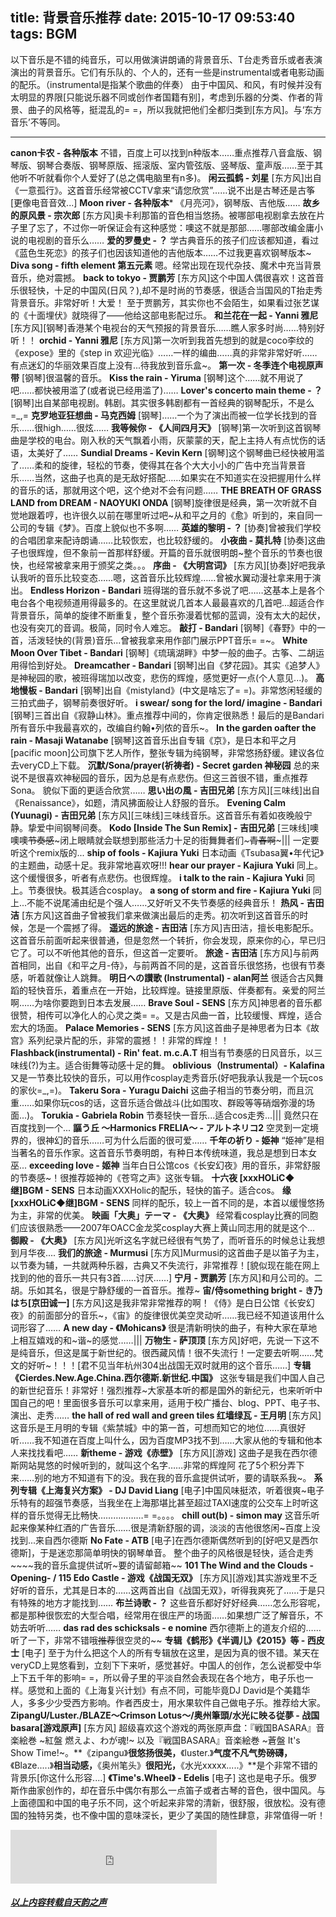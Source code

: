 title: 背景音乐推荐
date: 2015-10-17 09:53:40
tags: BGM
---

以下音乐是不错的纯音乐，可以用做演讲朗诵的背景音乐、T台走秀音乐或者表演演出的背景音乐。它们有乐队的、个人的，还有一些是instrumental或者电影动画的配乐。（instrumental是指某个歌曲的伴奏）
由于中国风、和风，有时候并没有太明显的界限[只能说乐器不同或创作者国籍有别]，考虑到乐器的分类、作者的背景、曲子的风格等，挺混乱的= =，所以我就把他们全都归类到[东方风]。与‘东方音乐’不等同。
___
<!--more-->
**canon卡农 - 各种版本**
不错，百度上可以找到n种版本……重点推荐八音盒版、钢琴版、钢琴合奏版、钢琴原版、摇滚版、室内管弦版、竖琴版、童声版……至于其他听不听就看你个人爱好了(总之偶电脑里有n多)。
**闲云孤鹤 - 刘星**
[东方风]出自《一意孤行》。这首音乐经常被CCTV拿来“请您欣赏”……说不出是古琴还是古筝[更像电音音效...]
**Moon river - 各种版本***
《月亮河》，钢琴版、吉他版……
**故乡的原风景 - 宗次郎**
[东方风]奥卡利那笛的音色相当悠扬。被哪部电视剧拿去放在片子里了忘了，不过你一听保证会有这种感觉：噢这不就是那部……哪部改编金庸小说的电视剧的音乐么……
**爱的罗曼史 - ？**
学古典音乐的孩子们应该都知道，看过《蓝色生死恋》的孩子们也因该知道他的吉他版本……不过我更喜欢钢琴版本~
**Diva song - fifth element 第五元素**
嗯。经常出现在现代杂技、魔术中充当背景音乐，绝对震撼。
**back to tokyo - 贾鹏芳**
[东方风]这个中国人偶很喜欢！这首音乐很轻快，十足的中国风(日风？),却不是时尚的节奏感，很适合当国风的T抬走秀背景音乐。非常好听！大爱！
至于贾鹏芳，其实你也不会陌生，如果看过张艺谋的《十面埋伏》就晓得了——他给这部电影配过乐。
**和兰花在一起 - Yanni 雅尼**
[东方风][钢琴]香港某个电视台的天气预报的背景音乐……瞧人家多时尚……特别好听！！
**orchid - Yanni 雅尼**
[东方风]第一次听到我首先想到的就是coco李纹的《expose》里的《step in 欢迎光临》……一样的编曲……真的非常非常好听……有点迷幻的华丽效果百度上没有...待我放到音乐盒~。
**第一次 - 冬季连个电视原声带**
[钢琴]很温馨的音乐。
**Kiss the rain - Yiruma**
[钢琴]这个……就不用说了吧……都快被用滥了(或者说已经用滥了)……
**Lover's concerto main theme - ？**
[钢琴]出自某部电视剧。韩剧。其实很多韩剧都有一首经典的钢琴配乐，不是么=_,=
**克罗地亚狂想曲 - 马克西姆**
[钢琴]……一个为了演出而被一位学长找到的音乐……很high……很炫……
**我等候你 - 《人间四月天》**
[钢琴]第一次听到这首钢琴曲是学校的电台。刚入秋的天气飘着小雨，灰蒙蒙的天，配上主持人有点忧伤的话语，太美好了……
**Sundial Dreams - Kevin Kern**
[钢琴]这个钢琴曲已经快被用滥了……柔和的旋律，轻松的节奏，使得其在各个大大小小的广告中充当背景音乐……当然，这曲子也真的是无敌好搭配……如果实在不知道实在没把握用什么样的音乐的话，那就用这个吧，这个绝对不会有问题……
**THE BREATH OF GRASS LAND from DREAM - NAOYUKI ONDA**
[钢琴]旋律很是经典，第一次听就不自觉地跟着哼，也许很久以前在哪里听过吧~从和平之月的《愈》听到的，来自同一公司的专辑《梦》。百度上貌似也不多啊……
**英雄的黎明 - ？**
[协奏]曾被我们学校的合唱团拿来配诗朗诵……比较恢宏，也比较舒缓的。
**小夜曲 - 莫扎特**
[协奏]这曲子也很辉煌，但不象前一首那样舒缓。开篇的音乐就很明朗~整个音乐的节奏也很快，也经常被拿来用于颁奖之类。。。
**序曲 - 《大明宫词》**
[东方风][协奏]好吧我承认我听的音乐比较变态……嗯，这首音乐比较辉煌……曾被水翼动漫社拿来用于演出。
**Endless Horizon - Bandari**
班得瑞的音乐就不多说了吧……这基本上是各个电台各个电视频道用得最多的。在这里就说几首本人最最喜欢的几首吧...超适合作背景音乐，简单的旋律不断重复，整个音乐弥漫着忧郁的蓝调，没有太大的起伏，也没有突兀的音调。极简，同时令人难忘。
**敲打 - Bandari**
[钢琴]《春野》中的一首，活泼轻快的(背景)音乐...曾被我拿来用作部门展示PPT音乐= =~。
**White Moon Over Tibet - Bandari**
[钢琴]《琉璃湖畔》中梦一般的曲子。古筝、二胡运用得恰到好处。
**Dreamcather - Bandari**
[钢琴]出自《梦花园》。其实《追梦人》是神秘园的歌，被班得瑞加以改变，悲伤的辉煌，感觉更好一点(个人意见...)。
**高地慢板 - Bandari**
[钢琴]出自《mistyland》(中文是啥忘了= =)。非常悠闲轻缓的三拍式曲子，钢琴前奏很好听。
**i swear/ song for the lord/ imagine - Bandari**
[钢琴]三首出自《寂静山林》。重点推荐中间的，你肯定很熟悉！最后的是Bandari所有音乐中我最喜欢的，改编自约翰•列侬的音乐~。
**In the garden oafter the rain - Masaji Watanabe**
[钢琴]这首音乐出自专辑《京》，是日本和平之月[pacific moon]公司旗下艺人所作，整张专辑为纯钢琴，非常悠扬舒缓。建议各位去veryCD上下载。
**沉默/Sona/prayer(祈祷者) - Secret garden 神秘园**
总的来说不是很喜欢神秘园的音乐，因为总是有点悲伤。但这三首很不错，重点推荐Sona。
貌似下面的更适合欣赏……
**思い出の風 - 吉田兄弟**
[东方风][三味线]出自《Renaissance》，如题，清风拂面般让人舒服的音乐。
**Evening Calm (Yuunagi) - 吉田兄弟**
[东方风][三味线]三味线音乐。这首音乐有着如夜晚般宁静。挚爱中间钢琴间奏。
**Kodo [Inside The Sun Remix] - 吉田兄弟**
[三味线]噢噢噢~~节奏感~~~闭上眼睛就会联想到那些活力十足的街舞舞者们~~~青春啊~~~||| 一定要听这个remix版的...
**ship of fools - Kajiura Yuki**
日本动画《Tsubasa翼•年代记》的主题曲，动感十足。我非常地喜欢呀!!!
**hear our prayer - Kajiura Yuki**
同上。这个缓慢很多，听者有点悲伤。也很辉煌。
**i talk to the rain - Kajiura Yuki**
同上。节奏很快。极其适合cosplay。
**a song of storm and fire - Kajiura Yuki**
同上...不能不说尾浦由纪是个强人……又好听又不失节奏感的经典音乐！
**热风 - 吉田洁**
[东方风]这首曲子曾被我们拿来做演出最后的走秀。初次听到这首音乐的时候，怎是一个震撼了得。
**遥远的旅途 - 吉田洁**
[东方风]吉田洁，擅长电影配乐。这首音乐前面听起来很普通，但是忽然一个转折，你会发现，原来你的心，早已归它了。可以不听他其他的音乐，但这首一定要听。
**旅途 - 吉田洁**
[东方风]与前两首相同，出自《和平之月-侍》，与前两首不同的是，这首音乐很悠扬，也很有节奏感，听着就像让人跳舞。
**明日への讃歌 (Instrumental) - alan阿兰**
很适合古风舞蹈的轻快音乐，着重点在一开始，比较辉煌。链接里原版、伴奏都有。亲爱的阿兰啊……为啥你要跑到日本去发展……
**Brave Soul - SENS**
[东方风]神思者的音乐都很赞，相传可以净化人的心灵之类= =。又是古风曲一首，比较缓慢、辉煌，适合宏大的场面。
**Palace Memories - SENS**
[东方风]这首曲子是神思者为日本《故宫》系列纪录片配的乐，非常的震撼！！非常的辉煌！！
**Flashback(instrumental) - Rin' feat. m.c.A.T**
相当有节奏感的日风音乐，以三味线(?)为主。适合街舞等动感十足的舞。
**oblivious（Instrumental）- Kalafina**
又是一节奏比较快的音乐，可以用作cosplay走秀音乐(好吧我承认我是一个玩cos的家伙=_,=)。
**Takeru Sora - Yuragu Daichi**
这曲子相当的节奏分明，而且沉重……如果你玩cos的话，这音乐适合做战斗(比如围攻、群殴等等硝烟弥漫的场面...)。
**Torukia - Gabriela Robin**
节奏轻快一音乐...适合cos走秀...||| 竟然只在百度找到一个...
**謳う丘 ～Harmonics FRELIA～ - アルトネリコ2**
空灵到一定境界的，很神幻的音乐……可为什么后面的很可爱……
**千年の祈り - 姫神**
“姫神”是相当著名的音乐作家。这首音乐节奏明朗，有种日本传统味道，我总是想到日本女巫...
**exceeding love - 姬神**
当年白日公馆cos《长安幻夜》用的音乐，非常舒服的节奏感~！很推荐姬神的《苍穹之声》这张专辑。
**十六夜  [xxxHOLiC◆继]BGM - SENS**
日本动画XXXHolic的配乐，轻快的笛子。适合cos。
**缘  [xxxHOLiC◆继]BGM - SENS**
同样的配乐，较上一首不同的是，本首以缓慢悠扬为主，非常的优美。
**映画「大奥」テーマ - 《大奥》**
经常看cosplay比赛的同胞们应该很熟悉——2007年OACC金龙奖cosplay大赛上黄山同志用的就是这个...
**御殿 - 《大奥》**
[东方风]光听这名字就已经很有气势了，而听音乐的时候总让我想到月华夜....
**我们的旅途 - Murmusi**
[东方风]Murmusi的这首曲子是以笛子为主，以节奏为辅，一共就两种乐器，古典又不失流行，非常推荐！[貌似现在能在网上找到的他的音乐一共只有3首……讨厌……]
**宁月 - 贾鹏芳**
[东方风]和月公司的。二胡。乐如其名，很是宁静舒缓的一首音乐。推荐~
**宙/侍something bright - き乃はち[京田诚一]**
[东方风]这是我非常非常推荐的啊！《侍》是白日公馆《长安幻夜》的前面部分的音乐~，《宙》的旋律很优美空灵动听……我已经不知道该用什么词形容了……
**A new day - 《Mohicans》**
很是清新明快的曲子，有种大家在草地上相互嬉戏的和~谐~的感觉……|||
**万物生 - 萨顶顶**
[东方风]好吧，先说一下这不是纯音乐，但这是属于新世纪的。很西藏风情！很不失流行！一定要去听啊……梵文的好听~！！！[君不见当年杭州304出战国无双时就用的这个音乐……]
**专辑《Cierdes.New.Age.China.西尔德斯.新世纪.中国》**
这张专辑是我们中国人自己的新世纪音乐！非常好！强烈推荐~大家基本听的都是国外的新纪元，也来听听中国自己的吧！里面很多音乐可以拿来用，适用于校广播台、blog、PPT、电子书、演出、走秀……
**the hall of red wall and green tiles 红墙绿瓦 - 王月明**
[东方风] 这音乐是王月明的专辑《紫禁城》中的第一首，可想而知它的地位……真很好听……我不知道在百度上叫什么，因为百度MP3找不到……大家从他的专辑和他本人来找找看吧……
**新theme - 游戏《赤壁》**
[东方风][游戏] 这曲子是我在西尔德斯网站晃悠的时候听到的，就叫这个名字……非常的辉煌阿 花了5个积分弄下来……别的地方不知道有下的没。我在我的音乐盒提供试听，要的请联系我~。
**系列专辑《上海复兴方案》 - DJ David Liang**
[电子]中国风味挺浓，听着很爽~电子乐特有的超强节奏感，当我坐在上海那堪比甚至超过TAXI速度的公交车上时听这样的音乐觉得无比畅快………………= =。。。。
**chill out(b) - simon may**
这音乐听起来像某种红酒的广告音乐……很是清新舒服的调，淡淡的吉他很悠闲~百度上没找到...来自西尔德斯
**No Fate - ATB**
[电子]在西尔德斯偶然听到的[好吧又是西尔德斯]，于是迷恋那简单明快的钢琴单音。
整个曲子的风格很是轻快，适合走秀~~~~我的音乐盒提供试听~要的请留邮箱~~
**101 The Wind and the Clouds -Opening- / 115 Edo Castle - 游戏《战国无双》**
[东方风][游戏]其实游戏里不乏好听的音乐，尤其是日本的……这两首出自《战国无双》，听得我爽死了……于是只有特殊的地方才能找到……
**布兰诗歌 - ？**
这些音乐都好好好经典……怎么形容呢，都是那种很恢宏的大型合唱，经常用在很庄严的场面……如果想广泛了解音乐，不妨去听听……
**das rad des schicksals - e nomine**
西尔德斯上的道友介绍的……听了一下，非常不错哦~~推荐~~很空灵的~~
**专辑《鹤形》《半调儿》《2015》等 - 西皮士**
[电子] 至于为什么把这个人的所有专辑放在这里，是因为真的很不错。某天在veryCD上晃悠看到，立刻下下来听，感觉甚好。中国人的创作，怎么说都受中华上下五千年的影响= =，所以骨子里的平淡自然会表现在各个地方，电子乐也一样。感觉和上面的《上海复兴计划》有点不同，可能毕竟DJ David是个美籍华人，多多少少受西方影响。作者西皮士，用水果软件自己做电子乐。推荐给大家。
**ZipangU/Luster./BLAZE～Crimson Lotus～/奥州筆頭/水光に映る従夢 - 战国basara[游戏原声]**
[东方风] 超级喜欢这个游戏的两张原声盘：『戦国BASARA』音楽絵巻 ~紅盤 燃えよ、わが魂!~ 以及『戦国BASARA』音楽絵巻 ~蒼盤 It's Show Time!~。**《zipangu》**很悠扬很美，**《luster.》**气度不凡气势磅礴，**《Blaze.....》**相当动感，**《奥州笔头》**很阳光，**《水光xxxxx.....》**是个非常不错的背景乐[你这什么形容....]
**《Time's.Wheel》 - Edelis**
[电子] 这也是电子乐。俄罗斯作曲家创作的，却在音乐中偶尔有那么一点笛子或者古琴的音色，很中国风。与上面德国和中国的电子乐不同，这个听起来非常的清新，很舒服，很放松。没有德国的独特另类，也不像中国的意味深长，更少了美国的随性肆意，非常值得一听！

<iframe frameborder="no" border="0" marginwidth="0" marginheight="0" width=330 height=86 src="http://music.163.com/outchain/player?type=2&id=27511129&auto=1&height=66"></iframe>

##### [以上内容转载自天韵之声](http://www.tyzspy.com/news_view-970.html)